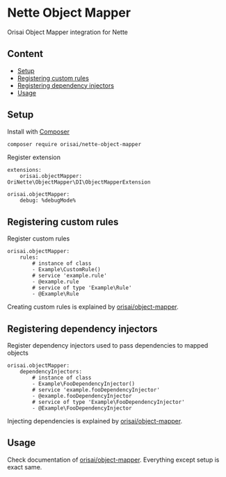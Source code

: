 # Nette Object Mapper

Orisai Object Mapper integration for Nette

## Content

- [Setup](#setup)
- [Registering custom rules](#registering-custom-rules)
- [Registering dependency injectors](#registering-dependency-injectors)
- [Usage](#usage)

## Setup

Install with [Composer](https://getcomposer.org)

```sh
composer require orisai/nette-object-mapper
```

Register extension

```neon
extensions:
	orisai.objectMapper: OriNette\ObjectMapper\DI\ObjectMapperExtension

orisai.objectMapper:
	debug: %debugMode%
```

## Registering custom rules

Register custom rules

```neon
orisai.objectMapper:
	rules:
		# instance of class
		- Example\CustomRule()
		# service 'example.rule'
		- @example.rule
		# service of type 'Example\Rule'
		- @Example\Rule
```

Creating custom rules is explained by [orisai/object-mapper](https://github.com/orisai/object-mapper).

## Registering dependency injectors

Register dependency injectors used to pass dependencies to mapped objects

```neon
orisai.objectMapper:
	dependencyInjectors:
		# instance of class
		- Example\FooDependencyInjector()
		# service 'example.fooDependencyInjector'
		- @example.fooDependencyInjector
		# service of type 'Example\FooDependencyInjector'
		- @Example\FooDependencyInjector
```

Injecting dependencies is explained by [orisai/object-mapper](https://github.com/orisai/object-mapper).

## Usage

Check documentation of [orisai/object-mapper](https://github.com/orisai/object-mapper). Everything except setup is exact
same.
